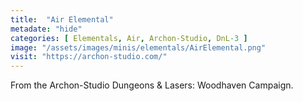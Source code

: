 ```yaml
---
title:  "Air Elemental"
metadate: "hide"
categories: [ Elementals, Air, Archon-Studio, DnL-3 ]
image: "/assets/images/minis/elementals/AirElemental.png"
visit: "https://archon-studio.com/"
---
```

From the Archon-Studio Dungeons & Lasers: Woodhaven Campaign.
